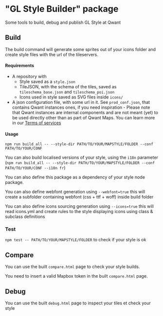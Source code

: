 # "GL Style Builder" package

Some tools to build, debug and publish GL Style at Qwant


## Build
The build command will generate some sprites out of your icons folder and create style files with the url of the tileservers.

#### Requirements
- A repository with
  - Style saved as a `style.json`
  - TileJSON, with the schema of the tiles, saved as `tileschema_base.json` and  `tileschema_poi.json`
  - Icons used in style saved as SVG files inside `icons/`
- A json configuration file, with some url in it. See `prod_conf.json`, that contains Qwant instances ones, if you need inspiration - Please note that Qwant instances are internal components and are not meant (yet) to be used directly other than as part of Qwant Maps. You can learn more in our [Terms of services](https://about.qwant.com/fr/legal/cgu/qwant-maps/)

#### Usage
`npm run build_all -- --style-dir PATH/TO/YOUR/MAPSTYLE/FOLDER --conf PATH/TO/YOUR/CONF`

You can also build localised versions of your style, using the `i18n` parameter (`npm run build_all -- --style-dir PATH/TO/YOUR/MAPSTYLE/FOLDER --conf PATH/TO/YOUR/CONF --i18n fr`)

You can also define this package as a dependency of your style node package.

You can also define webfont generation using `--webfont=true` this will create a subfolder containing webfont (css + ttf + woff) inside build folder

You can also define icons sourcing generation using `--icons=true` this will read icons.yml and create rules to the style displaying icons using class & subclass definitions

### Test
`npm test -- PATH/TO/YOUR/MAPSTYLE/FOLDER` to check if your style is ok

## Compare
You can use the built `compare.html` page to check your style builds.

You need to insert a valid Mapbox token in the built `compare.html` page.

## Debug
You can use the built `debug.html` page to inspect your tiles et check your style
